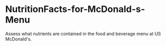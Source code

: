 # NutritionFacts-for-McDonald-s-Menu
Assess what nutrients are contained in the food and beverage menu at US McDonald's.
